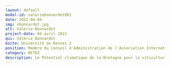 ```yaml
---
layout: default
modal-id: valeriebonnardot001
date: 2022-04-04
img: vbonnardot.jpg
alt: Valerie-Bonnardot
project-date: 04 avril 2023
qui: Valérie Bonnardot
boite: Université de Rennes 2
position: Membre du Conseil d'Administration de l'Association Internationale de Climatologie (AIC). Membre de la délégation française des experts de la Commission Viticulture (Groupe ENVIRO) de l'OIV (Office International de la Vigne et du Vin. Membre du Haut Conseil Breton pour le Climat (HCBC)<br>
category: RETEX
description: Le Potentiel climatique de la Bretagne pour la viticultur. Usage de différentes sources de données climatiques en réponse à des questionnements sociétaux.
---
```

